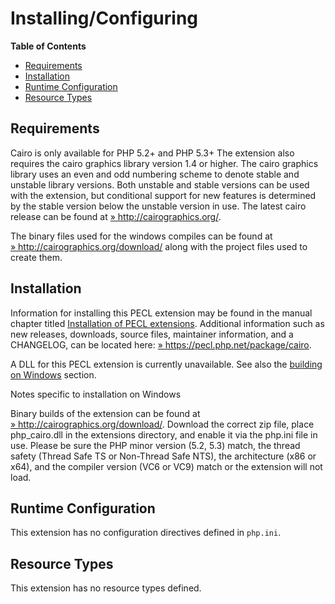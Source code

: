 Installing/Configuring
======================

**Table of Contents**

-   [Requirements](/cairo/setup.html#Requirements)
-   [Installation](/cairo/setup.html#Installation)
-   [Runtime Configuration](/cairo/setup.html#Runtime%20Configuration)
-   [Resource Types](/cairo/setup.html#Resource%20Types)

Requirements
------------

Cairo is only available for PHP 5.2+ and PHP 5.3+ The extension also
requires the cairo graphics library version 1.4 or higher. The cairo
graphics library uses an even and odd numbering scheme to denote stable
and unstable library versions. Both unstable and stable versions can be
used with the extension, but conditional support for new features is
determined by the stable version below the unstable version in use. The
latest cairo release can be found at
<a href="http://cairographics.org/" class="link external">» http://cairographics.org/</a>.

The binary files used for the windows compiles can be found at
<a href="http://cairographics.org/download/" class="link external">» http://cairographics.org/download/</a>
along with the project files used to create them.

Installation
------------

Information for installing this PECL extension may be found in the
manual chapter titled
<a href="/install/pecl.html" class="link">Installation of PECL extensions</a>.
Additional information such as new releases, downloads, source files,
maintainer information, and a CHANGELOG, can be located here:
<a href="https://pecl.php.net/package/cairo" class="link external">» https://pecl.php.net/package/cairo</a>.

A DLL for this PECL extension is currently unavailable. See also the
<a href="/install/windows/legacy/index.html#install.windows.legacy.building" class="link">building on Windows</a>
section.

Notes specific to installation on Windows

Binary builds of the extension can be found at
<a href="http://cairographics.org/download/" class="link external">» http://cairographics.org/download/</a>.
Download the correct zip file, place php\_cairo.dll in the extensions
directory, and enable it via the php.ini file in use. Please be sure the
PHP minor version (5.2, 5.3) match, the thread safety (Thread Safe TS or
Non-Thread Safe NTS), the architecture (x86 or x64), and the compiler
version (VC6 or VC9) match or the extension will not load.

Runtime Configuration
---------------------

This extension has no configuration directives defined in `php.ini`.

Resource Types
--------------

This extension has no resource types defined.
